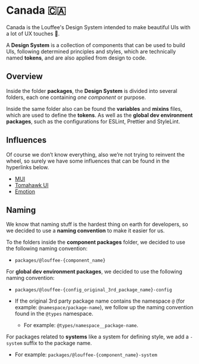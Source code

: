 # Canada 🇨🇦

Canada is the Louffee's Design System intended to make beautiful UIs with a lot of UX touches 🧭.

A **Design System** is a collection of components that can be used to build UIs, following determined principles and styles, which are technically named **tokens**, and are also applied from design to code.

## Overview

Inside the folder **packages**, the **Design System** is divided into several folders, each one containing *one component* or purpose.

Inside the same folder also can be found the **variables** and **mixins** files, which are used to define the **tokens**. As well as the **global dev environment packages**, such as the configurations for ESLint, Prettier and StyleLint.

## Influences

Of course we don’t know everything, also we’re not trying to reinvent the wheel, so surely we have some influences that can be found in the hyperlinks below.

- [MUI](https://mui.com)
- [Tomahawk UI](https://github.com/tomahawk-ui/tui)
- [Emotion](https://emotion.sh)

## Naming

We know that naming stuff is the hardest thing on earth for developers, so we decided to use a **naming convention** to make it easier for us.

To the folders inside the **component packages** folder, we decided to use the following naming convention:

- `packages/@louffee-{component_name}`

For **global dev environment packages**, we decided to use the following naming convention:

- `packages/@louffee-{config_original_3rd_package_name}-config`

- If the original 3rd party package name contains the namespace `@` (for example: `@namespace/package-name`), we follow up the naming convention found in the `@types` namespace.

  - For example: `@types/namespace__package-name`.

For packages related to **systems** like a system for defining style, we add a `-system` suffix to the package name.

- For example: `packages/@louffee-{component_name}-system`

